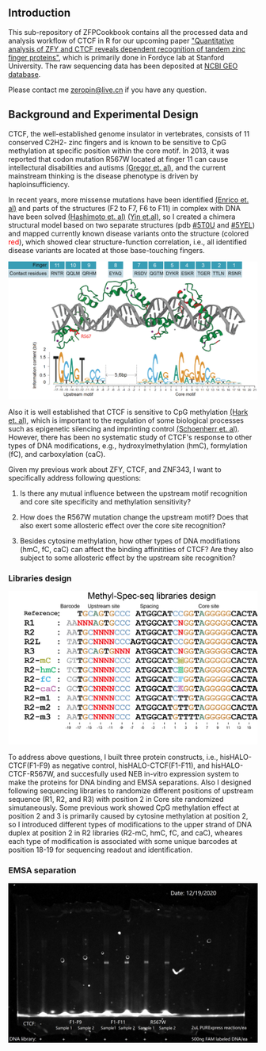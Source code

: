 ## Introduction
This sub-repository of ZFPCookbook contains all the processed data and analysis workflow of CTCF in R for our upcoming paper ["Quantitative analysis of ZFY and CTCF reveals dependent recognition of tandem zinc finger proteins"](https://www.biorxiv.org/content/10.1101/637298v2), which is primarily done in Fordyce lab at Stanford University. The raw sequencing data has been deposited at [NCBI GEO database](https://www.ncbi.nlm.nih.gov/geo/query/acc.cgi?acc=GSE188166).

Please contact me <zeropin@live.cn> if you have any question.

## Background and Experimental Design

CTCF, the well-established genome insulator in vertebrates, consists of 11 conserved C2H2- zinc fingers and is known to be sensitive to CpG methylation at specific position within the core motif. In 2013, it was reported that codon mutation R567W located at finger 11 can cause intellectural disabilities and autisms [(Gregor et. al)](https://pubmed.ncbi.nlm.nih.gov/23746550/), and the current mainstream thinking is the disease phenotype is driven by haploinsufficiency.

In recent years, more missense mutations have been identified [(Enrico et. al)](https://pubmed.ncbi.nlm.nih.gov/31239556/) and parts of the structures (F2 to F7, F6 to F11) in complex with DNA have been solved [(Hashimoto et. al)](https://pubmed.ncbi.nlm.nih.gov/28529057/) [(Yin et.al)](https://pubmed.ncbi.nlm.nih.gov/29076501/), so I created a chimera structural model based on two separate structures (pdb [#5T0U](https://www.rcsb.org/structure/5T0U) and [#5YEL](https://www.rcsb.org/structure/5YEL)) and mapped currently known disease variants onto the structure (colored <span style="color: red;">red</span>), which showed clear structure-function correlation, i.e., all identified disease variants are located at those base-touching fingers.

![CTCF Structural model](https://github.com/zeropin/ZFPCookbook/blob/master/images/Structural%20model.png)

Also it is well established that CTCF is sensitive to CpG methylation [(Hark et. al)](https://pubmed.ncbi.nlm.nih.gov/10839547/), which is important to the regulation of some biological processes such as epigenetic silencing and imprinting control [(Schoenherr et. al)](https://www.nature.com/articles/ng1057z). However, there has been no systematic study of CTCF's response to other types of DNA modifications,  e.g., hydroxylmethylation (hmC), formylation (fC), and carboxylation (caC).


Given my previous work about ZFY, CTCF, and ZNF343, I want to specifically address following questions:

1) Is there any mutual influence between the upstream motif recognition and core site specificity and methylation sensitivity?

2) How does the R567W mutation change the upstream motif? Does that also exert some allosteric effect over the core site recognition?

3) Besides cytosine methylation, how other types of DNA modifiations (hmC, fC, caC) can affect the binding affinitities of CTCF? Are they also subject to some allosteric effect by the upstream site recognition?


### Libraries design
![CTCF libraries design](https://github.com/zeropin/ZFPCookbook/blob/master/images/CTCF%20Spec-seq%20libraries%20design.png)

To address above questions, I built three protein constructs, i.e., hisHALO-CTCF(F1-F9) as negative control, hisHALO-CTCF(F1-F11), and hisHALO-CTCF-R567W, and succesfully used NEB in-vitro expression system to make the proteins for DNA binding and EMSA separations. Also I designed following sequencing libraries to randomize different positions of upstream sequence (R1, R2, and R3) with position 2 in Core site randomized simutaneously. Some previous work showed CpG methylation effect at position 2 and 3 is primarily caused by cytosine methylation at position 2, so I introduced different types of modifications to the upper strand of DNA duplex at position 2 in R2 libraries (R2-mC, hmC, fC, and caC), wheares each type of modification is associated with some unique barcodes at position 18-19 for sequencing readout and identification.





### EMSA separation
![EMSA gel](https://github.com/zeropin/ZFPCookbook/blob/master/images/2020.12.19_CTCF_annotated.jpg)
